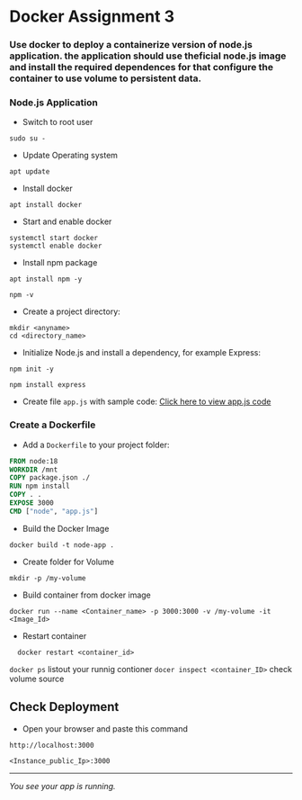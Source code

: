 # Docker Assignment 3

### Use docker to deploy a containerize version of node.js application. the application should use theficial node.js image and install the required dependences for that configure the container to use volume to persistent data. 


### Node.js Application

- Switch to root user
``` 
sudo su -
```
- Update Operating system
```
apt update
```
- Install docker
``` 
apt install docker 
```
- Start and enable docker
```
systemctl start docker
systemctl enable docker
```
- Install npm package
```
apt install npm -y
```
```
npm -v
```
  
- Create a project directory:

```
mkdir <anyname> 
cd <directory_name>
```

- Initialize Node.js and install a dependency, for example Express:

```
npm init -y
```
```
npm install express
```

- Create file `app.js` with sample code:
[Click here to view app.js code](https://github.com/Mayurhatte09/docker-projects/blob/main/Docker%20Assignment-%203/app.js)

### Create a Dockerfile

- Add a `Dockerfile` to your project folder:

```dockerfile
FROM node:18
WORKDIR /mnt
COPY package.json ./
RUN npm install
COPY . .
EXPOSE 3000
CMD ["node", "app.js"]
```

- Build the Docker Image
```
docker build -t node-app .
```


- Create folder for Volume
```
mkdir -p /my-volume
```
- Build container from docker image
```
docker run --name <Container_name> -p 3000:3000 -v /my-volume -it <Image_Id>
```
- Restart container
```
  docker restart <container_id>
```
`docker ps` listout your runnig contioner
`docer inspect <container_ID>` check volume source

## Check Deployment
- Open your browser and paste this command
```visit
http://localhost:3000
```
```visit
<Instance_public_Ip>:3000
```
---
*You see your app is running.*





